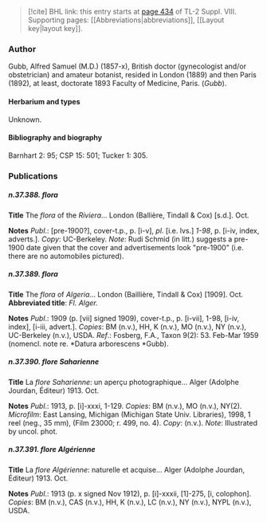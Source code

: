 > [!cite] BHL link: this entry starts at [page 434](https://www.biodiversitylibrary.org/item/103832#page/446/mode/1up) of TL-2 Suppl. VIII.
> Supporting pages: [[Abbreviations|abbreviations]], [[Layout key|layout key]].

### Author

Gubb, Alfred Samuel (M.D.) (1857-x), British doctor (gynecologist and/or obstetrician) and amateur botanist, resided in London (1889) and then Paris (1892), at least, doctorate 1893 Faculty of Medicine, Paris. (*Gubb*).

#### Herbarium and types

Unknown.

#### Bibliography and biography

Barnhart 2: 95; CSP 15: 501; Tucker 1: 305.

### Publications

##### n.37.388. flora

**Title**
The *flora* of the *Riviera*... London (Ballière, Tindall & Cox) \[s.d.\]. Oct.

**Notes**
*Publ*.: \[pre-1900?\], cover-t.p., p. \[i-v\], *pl*. \[i.e. lvs.\] *1-98*, p. \[i-iv, index, adverts.\]. *Copy*: UC-Berkeley.
*Note*: Rudi Schmid (in litt.) suggests a pre-1900 date given that the cover and advertisements look "pre-1900" (i.e. there are no automobiles pictured).

##### n.37.389. flora

**Title**
The *flora* of *Algeria*... London (Baillière, Tindall & Cox) \[1909\]. Oct.
**Abbreviated title**: *Fl. Alger.*

**Notes**
*Publ*.: 1909 (p. \[vii\] signed 1909), cover-t.p., p. \[i-vii\], 1-98, \[i-iv, index\], \[i-iii, advert.\].
*Copies*: BM (n.v.), HH, K (n.v.), MO (n.v.), NY (n.v.), UC-Berkeley (n.v.), USDA.
*Ref*.: Fosberg, F.A., Taxon 9(2): 53. Feb-Mar 1959 (nomencl. note re. *Datura arborescens *Gubb).

##### n.37.390. flore Saharienne

**Title**
La *flore Saharienne*: un aperçu photographique... Alger (Adolphe Jourdan, Éditeur) 1913. Oct.

**Notes**
*Publ*.: 1913, p. \[i\]-xxxi, 1-129. *Copies*: BM (n.v.), MO (n.v.), NY(2). *Microfilm*: East Lansing, Michigan (Michigan State Univ. Libraries), 1998, 1 reel (neg., 35 mm), (Film 23000; r. 499, no. 4). *Copy*: (n.v.).
*Note*: Illustrated by uncol. phot.

##### n.37.391. flore Algérienne

**Title**
La *flore Algérienne*: naturelle et acquise... Alger (Adolphe Jourdan, Éditeur) 1913. Oct.

**Notes**
*Publ*.: 1913 (p. x signed Nov 1912), p. \[i\]-xxxii, \[1\]-275, \[i, colophon\]. *Copies*: BM (n.v.), CAS (n.v.), HH, K (n.v.), LC (n.v.), NY (n.v.), NYPL (n.v.), USDA.

